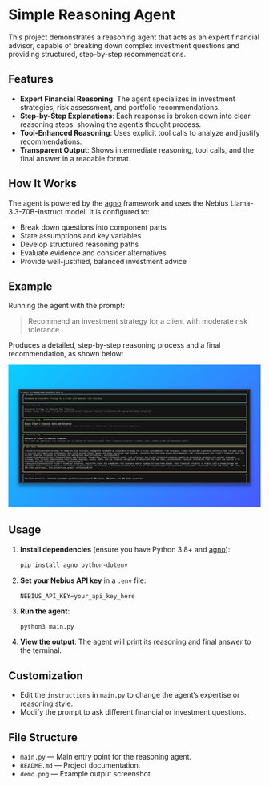 # Simple Reasoning Agent

This project demonstrates a reasoning agent that acts as an expert financial advisor, capable of breaking down complex investment questions and providing structured, step-by-step recommendations.

## Features

- **Expert Financial Reasoning**: The agent specializes in investment strategies, risk assessment, and portfolio recommendations.
- **Step-by-Step Explanations**: Each response is broken down into clear reasoning steps, showing the agent’s thought process.
- **Tool-Enhanced Reasoning**: Uses explicit tool calls to analyze and justify recommendations.
- **Transparent Output**: Shows intermediate reasoning, tool calls, and the final answer in a readable format.

## How It Works

The agent is powered by the [agno](https://github.com/agnos-ai/agno) framework and uses the Nebius Llama-3.3-70B-Instruct model. It is configured to:

- Break down questions into component parts
- State assumptions and key variables
- Develop structured reasoning paths
- Evaluate evidence and consider alternatives
- Provide well-justified, balanced investment advice

## Example

Running the agent with the prompt:

> Recommend an investment strategy for a client with moderate risk tolerance

Produces a detailed, step-by-step reasoning process and a final recommendation, as shown below:

![Demo](image.png)

## Usage

1. **Install dependencies** (ensure you have Python 3.8+ and [agno](https://github.com/agnos-ai/agno)):
   ```bash
   pip install agno python-dotenv
   ```

2. **Set your Nebius API key** in a `.env` file:
   ```
   NEBIUS_API_KEY=your_api_key_here
   ```

3. **Run the agent**:
   ```bash
   python3 main.py
   ```

4. **View the output**: The agent will print its reasoning and final answer to the terminal.

## Customization

- Edit the `instructions` in `main.py` to change the agent’s expertise or reasoning style.
- Modify the prompt to ask different financial or investment questions.

## File Structure

- `main.py` — Main entry point for the reasoning agent.
- `README.md` — Project documentation.
- `demo.png` — Example output screenshot.
